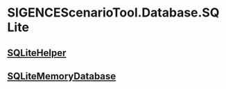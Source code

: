 # SIGENCEScenarioTool.Database.SQLite
## [SQLiteHelper](./T_SQLiteHelper.md)
## [SQLiteMemoryDatabase](./T_SQLiteMemoryDatabase.md)
